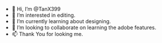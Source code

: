 - 👋 Hi, I’m @TanX399
- 👀 I’m interested in editing.
- 🌱 I’m currently learning about designing.
- 💞️ I’m looking to collaborate on learning the adobe features.
- 📫 Thank You for looking me.

<!---
TanX399/TanX399 is a ✨ special ✨ repository because its `README.md` (this file) appears on your GitHub profile.
You can click the Preview link to take a look at your changes.
--->
